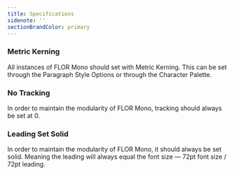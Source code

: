 ```yaml
---
title: Specifications
sidenote: ''
sectionBrandColor: primary
---
```


### Metric Kerning

All instances of FLOR Mono should set with Metric Kerning. This can be set through the Paragraph Style Options or through the Character Palette.



### No Tracking

In order to maintain the modularity of FLOR Mono, tracking should always be set at 0.



### Leading Set Solid

In order to maintain the modularity of FLOR Mono, it should always be set solid. Meaning the leading will always equal the font size — 72pt font size / 72pt leading.